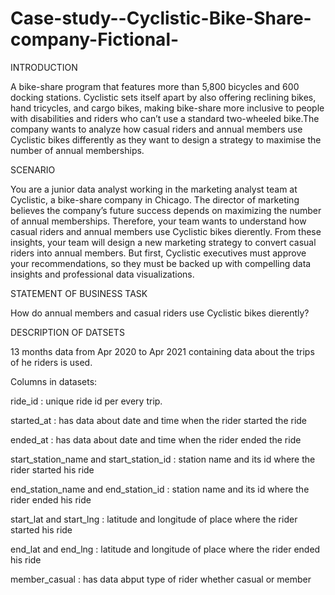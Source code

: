 # Case-study--Cyclistic-Bike-Share-company-Fictional-

INTRODUCTION

A bike-share program that features more than 5,800 bicycles and 600 docking stations. Cyclistic sets itself apart by also offering reclining bikes, hand tricycles, and cargo bikes, making bike-share more inclusive to people with disabilities and riders who can’t use a standard two-wheeled bike.The company wants to analyze how casual riders and annual members use Cyclistic bikes differently as they want to design a strategy to maximise the number of annual memberships.

SCENARIO

You are a junior data analyst working in the marketing analyst team at Cyclistic, a bike-share company in Chicago. The director of marketing believes the company’s future success depends on maximizing the number of annual memberships. Therefore, your team wants to understand how casual riders and annual members use Cyclistic bikes dierently. From these insights, your team will design a new marketing strategy to convert casual riders into annual members. But first, Cyclistic executives must approve your recommendations, so they must be backed up with compelling data insights and professional data visualizations.

STATEMENT OF BUSINESS TASK

How do annual members and casual riders use Cyclistic bikes dierently?

DESCRIPTION OF DATSETS

13 months data from Apr 2020 to Apr 2021 containing data about the trips of he riders is used.

Columns in datasets:

ride_id : unique ride id per every trip.

started_at : has data about date and time when the rider started the ride

ended_at : has data about date and time when the rider ended the ride

start_station_name and start_station_id : station name and its id where the rider started his ride

end_station_name and end_station_id : station name and its id where the rider ended his ride

start_lat and start_lng : latitude and longitude of place where the rider started his ride

end_lat and end_lng : latitude and longitude of place where the rider ended his ride

member_casual : has data abput type of rider whether casual or member
